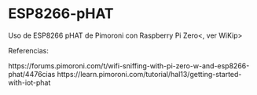 # ESP8266-pHAT
Uso de ESP8266 pHAT de Pimoroni con Raspberry Pi Zero<, ver WiKip>
<p>
Referencias:<p>
https://forums.pimoroni.com/t/wifi-sniffing-with-pi-zero-w-and-esp8266-phat/4476cias 
https://learn.pimoroni.com/tutorial/hal13/getting-started-with-iot-phat
